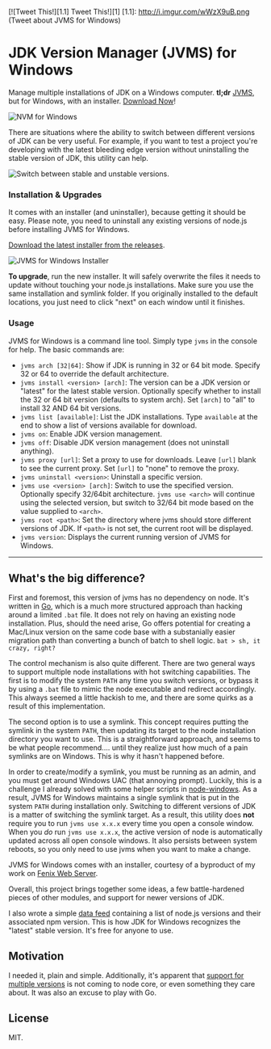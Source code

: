 [![Tweet This!][1.1] Tweet This!][1]
[1.1]: http://i.imgur.com/wWzX9uB.png (Tweet about JVMS for Windows)


# JDK Version Manager (JVMS) for Windows

Manage multiple installations of JDK on a Windows computer.
**tl;dr** [JVMS](https://github.com/ystyle/jvms), but for Windows, with an installer. [Download Now](https://github.com/ystyle/jvms/releases)!

![NVM for Windows](http://coreybutler.github.io/nvm-windows/images/installlatest.jpg)

There are situations where the ability to switch between different versions of JDK can be very
useful. For example, if you want to test a project you're developing with the latest
bleeding edge version without uninstalling the stable version of JDK, this utility can help.

![Switch between stable and unstable versions.](http://coreybutler.github.io/nvm-windows/images/use.jpg)

### Installation & Upgrades

It comes with an installer (and uninstaller), because getting it should be easy. Please note, you need to uninstall any existing versions of node.js before installing JVMS for Windows.

[Download the latest installer from the releases](https://github.com/ystyle/jvms/releases).

![JVMS for Windows Installer](http://coreybutler.github.io/nvm-windows/images/installer.jpg)

**To upgrade**, run the new installer. It will safely overwrite the files it needs to update without touching your node.js installations.
Make sure you use the same installation and symlink folder. If you originally installed to the default locations, you just need to click
"next" on each window until it finishes.

### Usage

JVMS for Windows is a command line tool. Simply type `jvms` in the console for help. The basic commands are:

- `jvms arch [32|64]`: Show if JDK is running in 32 or 64 bit mode. Specify 32 or 64 to override the default architecture.
- `jvms install <version> [arch]`: The version can be a JDK version or "latest" for the latest stable version. Optionally specify whether to install the 32 or 64 bit version (defaults to system arch). Set `[arch]` to "all" to install 32 AND 64 bit versions.
- `jvms list [available]`: List the JDK installations. Type `available` at the end to show a list of versions available for download.
- `jvms on`: Enable JDK version management.
- `jvms off`: Disable JDK version management (does not uninstall anything).
- `jvms proxy [url]`: Set a proxy to use for downloads. Leave `[url]` blank to see the current proxy. Set `[url]` to "none" to remove the proxy.
- `jvms uninstall <version>`: Uninstall a specific version.
- `jvms use <version> [arch]`: Switch to use the specified version. Optionally specify 32/64bit architecture. `jvms use <arch>` will continue using the selected version, but switch to 32/64 bit mode based on the value supplied to `<arch>`.
- `jvms root <path>`: Set the directory where jvms should store different versions of JDK. If `<path>` is not set, the current root will be displayed.
- `jvms version`: Displays the current running version of JVMS for Windows.

---

## What's the big difference?

First and foremost, this version of jvms has no dependency on node. It's written in [Go](http://golang.org/), which is a much more structured
approach than hacking around a limited `.bat` file. It does not rely on having an existing node installation. Plus, should the need arise, Go
offers potential for creating a Mac/Linux version on the same code base with a substanially easier migration path than converting a bunch of
batch to shell logic. `bat > sh, it crazy, right?`

The control mechanism is also quite different. There are two general ways to support multiple node installations with hot switching capabilities.
The first is to modify the system `PATH` any time you switch versions, or bypass it by using a `.bat` file to mimic the node executable and redirect
accordingly. This always seemed a little hackish to me, and there are some quirks as a result of this implementation.

The second option is to use a symlink. This concept requires putting the symlink in the system `PATH`, then updating its target to
the node installation directory you want to use. This is a straightforward approach, and seems to be what people recommend.... until they
realize just how much of a pain symlinks are on Windows. This is why it hasn't happened before.

In order to create/modify a symlink, you must be running as an admin, and you must get around Windows UAC (that annoying prompt). Luckily, this is
a challenge I already solved with some helper scripts in [node-windows](http://github.com/coreybutler/node-windows). As a result, JVMS for Windows
maintains a single symlink that is put in the system `PATH` during installation only. Switching to different versions of JDK is a matter of
switching the symlink target. As a result, this utility does **not** require you to run `jvms use x.x.x` every time you open a console window.
When you _do_ run `jvms use x.x.x`, the active version of node is automatically updated across all open console windows. It also persists
between system reboots, so you only need to use jvms when you want to make a change.

JVMS for Windows comes with an installer, courtesy of a byproduct of my work on [Fenix Web Server](http://fenixwebserver.com).

Overall, this project brings together some ideas, a few battle-hardened pieces of other modules, and support for newer versions of JDK.

I also wrote a simple [data feed](http://github.com/ystyle/jvms) containing a list of node.js versions and their associated npm version.
This is how JDK for Windows recognizes the "latest" stable version. It's free for anyone to use.

## Motivation

I needed it, plain and simple. Additionally, it's apparent that [support for multiple versions](https://github.com/joyent/node/issues/8075) is not
coming to node core, or even something they care about. It was also an excuse to play with Go.

## License

MIT.
